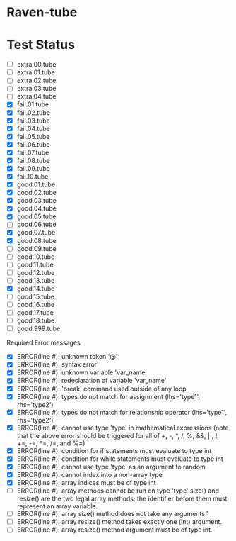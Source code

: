 Raven-tube
==========

Test Status
==========
- [ ] extra.00.tube
- [ ] extra.01.tube
- [ ] extra.02.tube
- [ ] extra.03.tube
- [ ] extra.04.tube
- [x] fail.01.tube
- [x] fail.02.tube
- [x] fail.03.tube
- [x] fail.04.tube
- [x] fail.05.tube
- [x] fail.06.tube
- [x] fail.07.tube
- [x] fail.08.tube
- [x] fail.09.tube
- [x] fail.10.tube
- [x] good.01.tube
- [x] good.02.tube
- [x] good.03.tube
- [x] good.04.tube
- [x] good.05.tube
- [ ] good.06.tube
- [x] good.07.tube
- [x] good.08.tube
- [ ] good.09.tube
- [ ] good.10.tube
- [ ] good.11.tube
- [ ] good.12.tube
- [ ] good.13.tube
- [x] good.14.tube
- [ ] good.15.tube
- [ ] good.16.tube
- [ ] good.17.tube
- [ ] good.18.tube
- [ ] good.999.tube

Required Error messages 

- [x] ERROR(line #): unknown token '@'
- [x] ERROR(line #): syntax error
- [x] ERROR(line #): unknown variable 'var_name'
- [x] ERROR(line #): redeclaration of variable 'var_name' 
- [x] ERROR(line #): 'break' command used outside of any loop
- [x] ERROR(line #): types do not match for assignment (lhs='type1', rhs='type2')
- [x] ERROR(line #): types do not match for relationship operator (lhs='type1', rhs='type2')
- [x] ERROR(line #): cannot use type 'type' in mathematical expressions
          (note that the above error should be triggered for all of +, -, *, /, %, &&, ||, !, +=, -=, *=, /=, and %=)
- [x] ERROR(line #): condition for if statements must evaluate to type int
- [x] ERROR(line #): condition for while statements must evaluate to type int
- [x] ERROR(line #): cannot use type 'type' as an argument to random 
- [x] ERROR(line #): cannot index into a non-array type
- [x] ERROR(line #): array indices must be of type int
- [ ] ERROR(line #): array methods cannot be run on type 'type'
          size() and resize() are the two legal array methods; the identifier before them must represent an array variable.
- [ ] ERROR(line #): array size() method does not take any arguments."
- [ ] ERROR(line #): array resize() method takes exactly one (int) argument.
- [ ] ERROR(line #): array resize() method argument must be of type int. 
